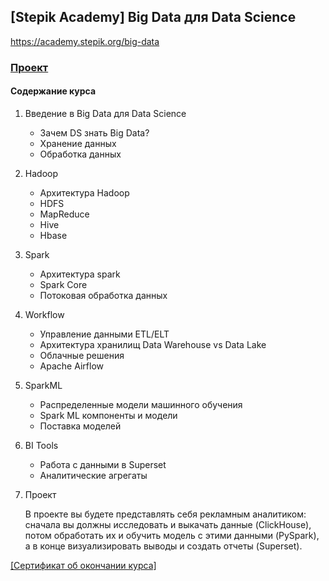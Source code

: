 ## [Stepik Academy] Big Data для Data Science
https://academy.stepik.org/big-data


### [Проект](_Project)

#### Содержание курса

1. Введение в Big Data для Data Science
    - Зачем DS знать Big Data?
    - Хранение данных
    - Обработка данных

2. Hadoop
    - Архитектура Hadoop
    - HDFS
    - MapReduce
    - Hive
    - Hbase

3. Spark
    - Архитектура spark
    - Spark Core
    - Потоковая обработка данных

4. Workflow
    - Управление данными ETL/ELT
    - Архитектура хранилищ Data Warehouse vs Data Lake
    - Облачные решения
    - Apache Airflow

5. SparkML
    - Распределенные модели машинного обучения
    - Spark ML компоненты и модели
    - Поставка моделей

6. BI Tools
    - Работа с данными в Superset
    - Аналитические агрегаты

7. Проект

    В проекте вы будете представлять себя рекламным аналитиком: сначала вы должны исследовать и выкачать данные (ClickHouse),
потом обработать их и обучить модель с этими данными (PySpark), а в конце визуализировать выводы и создать отчеты (Superset).

<a href="https://stepik.org/cert/797811">[Сертификат об окончании курса]</a>
